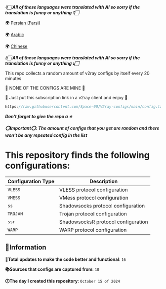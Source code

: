 ***👇🏻 All of these languages were translated with AI so sorry if the translation is funny or anything 👇🏻***

🌍 [Persian (Farsi)](https://github.com/Space-00/V2ray-configs/blob/main/README_PER.md)

🌍 [Arabic](https://github.com/Space-00/V2ray-configs/blob/main/README_ARABIC.md)

🌍 [Chinese](https://github.com/Space-00/V2ray-configs/blob/main/Chinese.md)

***👆🏻 All of these languages were translated with AI so sorry if the translation is funny or anything 👆🏻***


This repo collects a random amount of v2ray configs by itself every 20 minutes 

🚫 NONE OF THE CONFIGS ARE MINE 🚫

💙 Just put this subscription link in a v2ray client and enjoy 💙

```javascript
https://raw.githubusercontent.com/Space-00/V2ray-configs/main/config.txt
```

***Don't forget to give the repo a ⭐***

***⭕Important⭕: The amount of configs that you get are random and there won't be any repeated config in the list***


# This repository finds the following configurations:

| Configuration Type | Description                            |
|--------------------|----------------------------------------|
| `VLESS`            | VLESS protocol configuration           |
| `VMESS`            | VMess protocol configuration           |
| `ss`      | Shadowsocks protocol configuration     |
| `TROJAN`           | Trojan protocol configuration          |
| `ssr`     | ShadowsocksR protocol configuration    |
| `WARP`             | WARP protocol configuration            |



**🔵Information**
--------------------

**📝Total updates to make the code better and functional**: `16`

**📚Sources that configs are captured from**: `10`

**🕖The day I created this repository**: `October 15 of 2024`
